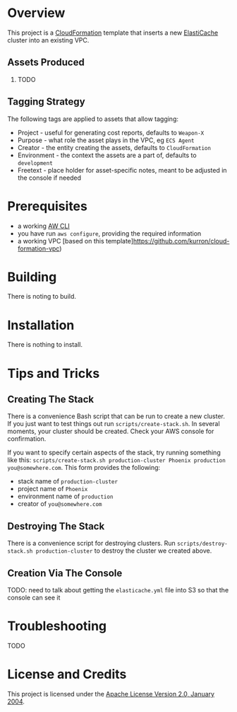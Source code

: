 # Overview
This project is a [CloudFormation](https://aws.amazon.com/cloudformation/) template
that inserts a new [ElastiCache](https://aws.amazon.com/elasticache/) cluster into an existing
VPC.  

## Assets Produced
1. TODO

## Tagging Strategy
The following tags are applied to assets that allow tagging:
* Project - useful for generating cost reports, defaults to `Weapon-X`
* Purpose - what role the asset plays in the VPC, eg `ECS Agent`
* Creator - the entity creating the assets, defaults to `CloudFormation`
* Environment - the context the assets are a part of, defaults to `development`
* Freetext - place holder for asset-specific notes, meant to be adjusted in the console if needed

# Prerequisites
* a working [AW CLI](https://aws.amazon.com/cli/)
* you have run `aws configure`, providing the required information
* a working VPC [based on this template]https://github.com/kurron/cloud-formation-vpc)

# Building
There is noting to build.

# Installation
There is nothing to install.

# Tips and Tricks

## Creating The Stack
There is a convenience Bash script that can be run to create a new cluster.  If
you just want to test things out run `scripts/create-stack.sh`.  In several
moments, your cluster should be created.  Check your AWS console for confirmation.

If you want to specify certain aspects of the stack, try running something like this:
`scripts/create-stack.sh production-cluster Phoenix production you@somewhere.com`.
This form provides the following:
* stack name of `production-cluster`
* project name of `Phoenix`
* environment name of `production`
* creator of `you@somewhere.com`


## Destroying The Stack
There is a convenience script for destroying clusters.  Run
`scripts/destroy-stack.sh production-cluster` to destroy the cluster we created above.

## Creation Via The Console
TODO: need to talk about getting the `elasticache.yml` file into S3 so that the console can see it

# Troubleshooting
TODO

# License and Credits
This project is licensed under the [Apache License Version 2.0, January 2004](http://www.apache.org/licenses/).
